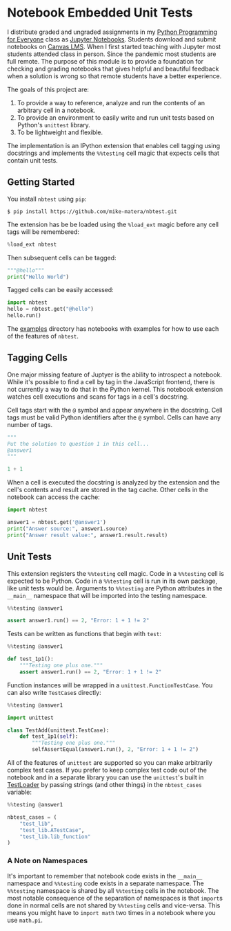 # Notebook Embedded Unit Tests 

I distribute graded and ungraded assignments in my [Python Programming for Everyone](https://www.lifealgorithmic.com/cis-15/index.html) class as [Jupyter Notebooks](https://jupyter.org/). Students download and submit notebooks on [Canvas LMS](https://www.instructure.com/canvas). When I first started teaching with Jupyter most students attended class in person. Since the pandemic most students are full remote. The purpose of this module is to provide a foundation for checking and grading notebooks that gives helpful and beautiful feedback when a solution is wrong so that remote students have a better experience. 

The goals of this project are: 

1. To provide a way to reference, analyze and run the contents of an arbitrary cell in a notebook.
1. To provide an environment to easily write and run unit tests based on Python's `unittest` library.
1. To be lightweight and flexible.

The implementation is an IPython extension that enables cell tagging using docstrings and implements the `%%testing` cell magic that expects cells that contain unit tests. 

## Getting Started 

You install `nbtest` using `pip`:

```console 
$ pip install https://github.com/mike-matera/nbtest.git
```

The extension has be be loaded using the `%load_ext` magic before any cell tags will be remembered: 

```python 
%load_ext nbtest
```

Then subsequent cells can be tagged:

```python
"""@hello"""
print("Hello World")
```

Tagged cells can be easily accessed:


```python 
import nbtest
hello = nbtest.get("@hello")
hello.run()
```

The [examples](examples) directory has notebooks with examples for how to use each of the features of `nbtest`. 

## Tagging Cells 

One major missing feature of Juptyer is the ability to introspect a notebook. While it's possible to find a cell by tag in the JavaScript frontend, there is not currently a way to do that in the Python kernel. This notebook extension watches cell executions and scans for tags in a cell's docstring. 

Cell tags start with the `@` symbol and appear anywhere in the docstring. Cell tags must be valid Python identifiers after the `@` symbol. Cells can have any number of tags.

```python 
"""
Put the solution to question 1 in this cell...
@answer1
"""

1 + 1
```

When a cell is executed the docstring is analyzed by the extension and the cell's contents and result are stored in the tag cache. Other cells in the notebook can access the cache: 

```python 
import nbtest

answer1 = nbtest.get('@answer1')
print("Answer source:", answer1.source)
print("Answer result value:", answer1.result.result)
```

## Unit Tests 

This extension registers the `%%testing` cell magic. Code in a `%%testing` cell is expected to be Python. Code in a `%%testing` cell is run in its own package, like unit tests would be. Arguments to `%%testing` are Python attributes in the `__main__` namespace that will be imported into the testing namespace.  

```python
%%testing @answer1

assert answer1.run() == 2, "Error: 1 + 1 != 2"
```

Tests can be written as functions that begin with `test`:

```python
%%testing @answer1

def test_1p1(): 
    """Testing one plus one."""
    assert answer1.run() == 2, "Error: 1 + 1 != 2"
```

Function instances will be wrapped in a `unittest.FunctionTestCase`. You can also write `TestCase`s directly:

```python
%%testing @answer1 

import unittest

class TestAdd(unittest.TestCase):
    def test_1p1(self): 
        """Testing one plus one."""
        selfAssertEqual(answer1.run(), 2, "Error: 1 + 1 != 2")
```

All of the features of `unittest` are supported so you can make arbitrarily complex test cases. If you prefer to keep complex test code out of the notebook and in a separate library you can use the `unittest`'s built in [TestLoader](https://docs.python.org/3/library/unittest.html#loading-and-running-tests)  by passing strings (and other things) in the `nbtest_cases` variable:

```python
%%testing @answer1 

nbtest_cases = (
    "test_lib",
    "test_lib.ATestCase",
    "test_lib.lib_function"
)
```

### A Note on Namespaces
 
It's important to remember that notebook code exists in the `__main__` namespace and `%%testing` code exists in a separate namespace. The `%%testing` namespace is shared by all `%%testing` cells in the notebook. The most notable consequence of the separation of namespaces is that `import`s done in normal cells are not shared by `%%testing` cells and vice-versa. This means you might have to `import math` two times in a notebook where you use `math.pi`. 

